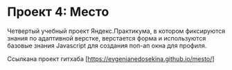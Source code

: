 # Проект 4: Место

Четвертый учебный проект Яндекс.Практикума, в котором фиксируются знания по адаптивной верстке, верстается форма и используются базовые знания Javascript для создания поп-ап окна для профиля.

Ссылкана проект гитхаба [https://evgenianedosekina.github.io/mesto/]

